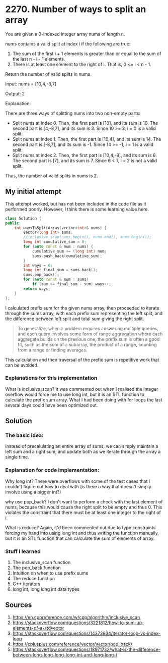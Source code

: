 # 2270. Number of ways to split an array

You are given a 0-indexed integer array nums of length n.

nums contains a valid split at index i if the following are true:

1. The sum of the first i + 1 elements is greater than or equal to the sum of the last n - i - 1 elements.
2. There is at least one element to the right of i. That is, 0 <= i < n - 1.

Return the number of valid splits in nums.

Input: nums = [10,4,-8,7]

Output: 2

Explanation: 

There are three ways of splitting nums into two non-empty parts:

- Split nums at index 0. Then, the first part is [10], and its sum is 10. The second part is [4,-8,7], and its sum is 3. Since 10 >= 3, i = 0 is a valid split.
- Split nums at index 1. Then, the first part is [10,4], and its sum is 14. The second part is [-8,7], and its sum is -1. Since 14 >= -1, i = 1 is a valid split.
- Split nums at index 2. Then, the first part is [10,4,-8], and its sum is 6. The second part is [7], and its sum is 7. Since 6 < 7, i = 2 is not a valid split.

Thus, the number of valid splits in nums is 2.

## My initial attempt

This attempt worked, but has not been included in the code file as it performed poorly. However, I think there is some learning value here.

```cpp
class Solution {
public:
    int waysToSplitArray(vector<int>& nums) {
        vector<long int> sums;
        //inclusive_scan(nums.begin(), nums.end(), sums.begin());
        long int cumulative_sum = 0;
        for (auto const & num : nums) {
            cumulative_sum += (long int) num;
            sums.push_back(cumulative_sum);
        }
        int ways = 0;
        long int final_sum = sums.back();
        sums.pop_back();
        for (auto const & sum : sums) 
            if (sum >= final_sum - sum) ways++;
        return ways;
    }
};
```

I calculated prefix sum for the given nums array, then proceeded to iterate through the sums array, with each prefix sum representing the left split, and the difference between left split and total sum giving the right split. 

> To generalize, when a problem requires answering multiple queries, and each query involves some form of range aggregation where each aggregate builds on the previous one, the prefix sum is often a good fit, such as the sum of a subarray, the product of a range, counting from a range or finding averages.

This calculation and then traversal of the prefix sum is repetitive work that can be avoided.

### Explanations for this implementation

What is inclusive_scan? It was commented out when I realised the integer overflow would force me to use long int, but it is an STL function to calculate the prefix sum array. What I had been doing with for loops the last several days could have been optimized out.

## Solution

### The basic idea:

Instead of precalulating an entire array of sums, we can simply maintain a left sum and a right sum, and update both as we iterate through the array a single time.

### Explanation for code implementation:

Why long int? There were overflows with some of the test cases that I couldn't figure out how to deal with (is there a way that doesn't simply involve using a bigger int?)

why use pop_back? I don't want to perform a check with the last element of nums, because this would cause the right split to be empty and thus 0. This violates the constraint that there must be at least one integer to the right of i.

What is reduce? Again, it'd been commented out due to type constraints forcing my hand into using long int and thus writing the function manually, but it is an STL function that can calculate the sum of elements of array.

### Stuff I learned

1. The inclusive_scan function
2. The pop_back function
3. Intuition on when to use prefix sums
4. The reduce function
5. C++ iterators
6. long int, long long int data types

## Sources

1. https://en.cppreference.com/w/cpp/algorithm/inclusive_scan
2. https://stackoverflow.com/questions/3221812/how-to-sum-up-elements-of-a-stdvector
3. https://stackoverflow.com/questions/14373934/iterator-loop-vs-index-loop
4. https://cplusplus.com/reference/vector/vector/pop_back/
5. https://stackoverflow.com/questions/18971732/what-is-the-difference-between-long-long-long-long-int-and-long-long-i